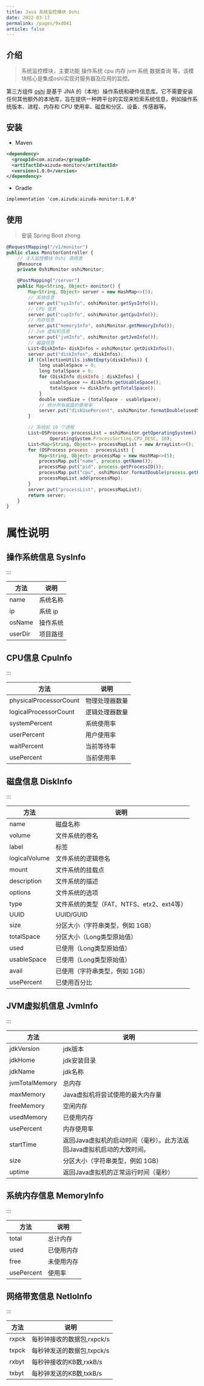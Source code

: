 ```yaml
---
title: Java 系统监控模块 Oshi
date: 2022-03-17
permalink: /pages/9xd041
article: false
---
```


## 介绍

> 系统监控模块，主要功能 操作系统 cpu 内存 jvm 系统 数据查询 等，该模块核心是集成oshi实现对服务器及应用的监控。

第三方组件 [oshi](https://github.com/oshi/oshi)  是基于 JNA 的（本地）操作系统和硬件信息库。它不需要安装任何其他额外的本地库，旨在提供一种跨平台的实现来检索系统信息，例如操作系统版本、进程、内存和 CPU 使用率、磁盘和分区、设备、传感器等。

## 安装

- Maven
```xml
<dependency>
  <groupId>com.aizuda</groupId>
  <artifactId>aizuda-monitor</artifactId>
  <version>1.0.0</version>
</dependency>
```

- Gradle
```xml
implementation 'com.aizuda:aizuda-monitor:1.0.0'
```

## 使用

> 安装 Spring Boot zhong 

```javascript
@RequestMapping("/v1/monitor")
public class MonitorController {
    // 注入监控模块 Oshi 调用类
    @Resource
    private OshiMonitor oshiMonitor;

    @PostMapping("/server")
    public Map<String, Object> monitor() {
        Map<String, Object> server = new HashMap<>(5);
        // 系统信息
        server.put("sysInfo", oshiMonitor.getSysInfo());
        // CPU 信息
        server.put("cupInfo", oshiMonitor.getCpuInfo());
        // 内存信息
        server.put("memoryInfo", oshiMonitor.getMemoryInfo());
        // Jvm 虚拟机信息
        server.put("jvmInfo", oshiMonitor.getJvmInfo());
        // 磁盘信息
        List<DiskInfo> diskInfos = oshiMonitor.getDiskInfos();
        server.put("diskInfos", diskInfos);
        if (CollectionUtils.isNotEmpty(diskInfos)) {
            long usableSpace = 0;
            long totalSpace = 0;
            for (DiskInfo diskInfo : diskInfos) {
                usableSpace += diskInfo.getUsableSpace();
                totalSpace += diskInfo.getTotalSpace();
            }
            double usedSize = (totalSpace - usableSpace);
            // 统计所有磁盘的使用率
            server.put("diskUsePercent", oshiMonitor.formatDouble(usedSize / totalSpace * 100));
        }

        // 系统前 10 个进程
        List<OSProcess> processList = oshiMonitor.getOperatingSystem().getProcesses(null,
                OperatingSystem.ProcessSorting.CPU_DESC, 10);
        List<Map<String, Object>> processMapList = new ArrayList<>();
        for (OSProcess process : processList) {
            Map<String, Object> processMap = new HashMap<>(5);
            processMap.put("name", process.getName());
            processMap.put("pid", process.getProcessID());
            processMap.put("cpu", oshiMonitor.formatDouble(process.getProcessCpuLoadCumulative()));
            processMapList.add(processMap);
        }
        server.put("processList", processMapList);
        return server;
    }
}
```

# 属性说明


## 操作系统信息 SysInfo

:::

| 方法        | 说明       |
|------------|----------|
| name       | 系统名称    |
| ip         | 系统 ip    |
| osName     | 操作系统   |
| userDir    | 项目路径     |


## CPU信息 CpuInfo

:::

| 方法      | 说明                                                                                                            |
|----------| --------------------------------------------------------------------------------------------------------------- |
| physicalProcessorCount   | 物理处理器数量 |
| logicalProcessorCount | 逻辑处理器数量                                                                                      |
| systemPercent | 系统使用率                                                                                      |
| userPercent | 用户使用率                                                                                      |
| waitPercent | 当前等待率                                                                                      |
| usePercent | 当前使用率                                                                                      |


## 磁盘信息 DiskInfo

:::

| 方法            | 说明                           |
|---------------|------------------------------|
| name          | 磁盘名称                         |
| volume        | 文件系统的卷名                      |
| label         | 标签                           |
| logicalVolume | 文件系统的逻辑卷名                    |
| mount         | 文件系统的挂载点                     |
| description   | 文件系统的描述                      |
| options       | 文件系统的选项                      |
| type          | 文件系统的类型（FAT、NTFS、etx2、ext4等） |
| UUID          | UUID/GUID                    |
| size          | 分区大小（字符串类型，例如 1GB）           |
| totalSpace    | 分区大小（Long类型原始值）              |
| used          | 已使用（Long类型原始值）              |
| usableSpace   | 已使用（Long类型原始值）              |
| avail         | 已使用（字符串类型，例如 1GB）              |
| usePercent    | 已使用百分比             |



## JVM虚拟机信息 JvmInfo

:::

| 方法              | 说明                                      |
|------------------|-----------------------------------------|
| jdkVersion       | jdk版本                                   |
| jdkHome          | jdk安装目录                                 |
| jdkName          | jdk名称                                   |
| jvmTotalMemory   | 总内存                                     |
| maxMemory        | Java虚拟机将尝试使用的最大内存量                      |
| freeMemory       | 空闲内存                                    |
| usedMemory       | 已使用内存                                   |
| usePercent       | 内存使用率                                   |
| startTime        | 返回Java虚拟机的启动时间（毫秒）。此方法返回Java虚拟机启动的大致时间。 |
| size             | 分区大小（字符串类型，例如 1GB）                      |
| uptime           | 返回Java虚拟机的正常运行时间（毫秒）                                        |



## 系统内存信息 MemoryInfo

:::

| 方法           | 说明       |
|---------------|----------|
| total         | 总计内存     |
| used          | 已使用内存    |
| free          | 未使用内存    |
| usePercent    | 使用率      |



## 网络带宽信息 NetIoInfo

:::

| 方法           | 说明       |
|--------------|----------|
| rxpck        | 每秒钟接收的数据包,rxpck/s     |
| txpck        | 每秒钟发送的数据包,txpck/s    |
| rxbyt        | 每秒钟接收的KB数,rxkB/s    |
| txbyt        | 每秒钟发送的KB数,txkB/s      |

